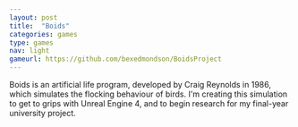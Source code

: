 ```yaml
---
layout: post
title:  "Boids"
categories: games
type: games
nav: light
gameurl: https://github.com/bexedmondson/BoidsProject
---
```

Boids is an artificial life program, developed by Craig Reynolds in 1986, which simulates the flocking behaviour of birds. I'm creating this simulation to get to grips with Unreal Engine 4, and to begin research for my final-year university project.
